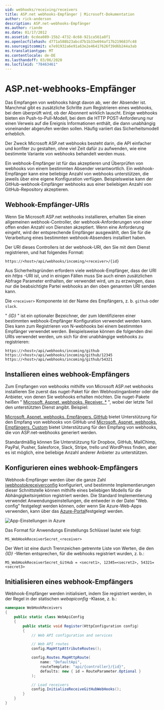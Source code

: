 ```yaml
---
uid: webhooks/receiving/receivers
title: ASP.net webhooks-Empfänger | Microsoft-Dokumentation
author: rick-anderson
description: ASP.net-webhooks-Empfänger
ms.author: riande
ms.date: 01/17/2012
ms.assetid: 6cdea089-15b2-4732-8c68-921ca561a8f1
ms.openlocfilehash: d771a588b23abcd7b1b33e694af17b219683fc48
ms.sourcegitcommit: e7e91932a6e91a63e2e46417626f39d6b244a3ab
ms.translationtype: MT
ms.contentlocale: de-DE
ms.lasthandoff: 03/06/2020
ms.locfileid: "78463461"
---
```

# <a name="aspnet-webhooks-receivers"></a>ASP.net-webhooks-Empfänger

Das Empfangen von webhooks hängt davon ab, wer der Absender ist. Manchmal gibt es zusätzliche Schritte zum Registrieren eines webhooks, bei dem überprüft wird, ob der Abonnent wirklich lauscht. Einige webhooks bieten ein Push-to-Pull-Modell, bei dem die HTTP POST-Anforderung nur einen Verweis auf die Ereignis Informationen enthält, die dann unabhängig voneinander abgerufen werden sollen. Häufig variiert das Sicherheitsmodell erheblich.

Der Zweck Microsoft ASP.net webhooks besteht darin, die API einfacher und konfiter zu gestalten, ohne viel Zeit dafür zu aufwenden, wie eine bestimmte Variante von webhooks behandelt werden muss.

Ein webhook-Empfänger ist für das akzeptieren und Überprüfen von webhooks von einem bestimmten Absender verantwortlich. Ein webhook-Empfänger kann eine beliebige Anzahl von webhooks unterstützen, die jeweils über eine eigene Konfiguration verfügen. Beispielsweise kann der GitHub-webhook-Empfänger webhooks aus einer beliebigen Anzahl von GitHub-Repository akzeptieren.

## <a name="webhook-receiver-uris"></a>Webhook-Empfänger-URIs

Wenn Sie Microsoft ASP.net webhooks installieren, erhalten Sie einen allgemeinen webhook-Controller, der webhook-Anforderungen von einer offen enden Anzahl von Diensten akzeptiert. Wenn eine Anforderung eingeht, wird der entsprechende Empfänger ausgewählt, den Sie für die Verarbeitung eines bestimmten webhook-Absenders installiert haben.

Der URI dieses Controllers ist der webhook-URI, den Sie mit dem Dienst registrieren, und hat folgendes Format:

```
https://<host>/api/webhooks/incoming/<receiver>/{id}
```

Aus Sicherheitsgründen erfordern viele webhook-Empfänger, dass der URI ein *https* -URI ist, und in einigen Fällen muss Sie auch einen zusätzlichen Abfrage Parameter enthalten, der verwendet wird, um zu erzwingen, dass nur die beabsichtigte Partei webhooks an den oben genannten URI senden kann.

Die `<receiver>` Komponente ist der Name des Empfängers, z. b. `github` oder `slack`.

" *{ID}* " ist ein optionaler Bezeichner, der zum Identifizieren einer bestimmten webhook-Empfänger Konfiguration verwendet werden kann. Dies kann zum Registrieren von N-webhooks bei einem bestimmten Empfänger verwendet werden. Beispielsweise können die folgenden drei URIs verwendet werden, um sich für drei unabhängige webhooks zu registrieren:

```
https://<host>/api/webhooks/incoming/github
https://<host>/api/webhooks/incoming/github/12345
https://<host>/api/webhooks/incoming/github/54321
```

## <a name="installing-a-webhook-receiver"></a>Installieren eines webhook-Empfängers

Zum Empfangen von webhooks mithilfe von Microsoft ASP.net webhooks installieren Sie zuerst das nuget-Paket für den Webhostinganbieter oder die Anbieter, von denen Sie webhooks erhalten möchten. Die nuget-Pakete heißen " [Microsoft. Aspnet. webhooks. Receiver. *](https://www.nuget.org/packages?q=Microsoft.AspNet.WebHooks.Receivers) ", wobei der letzte Teil den unterstützten Dienst angibt. Beispiel:

[Microsoft. Aspnet. webhooks. Empfängers. GitHub](https://www.nuget.org/packages?q=Microsoft.AspNet.WebHooks.Receivers.GitHub) bietet Unterstützung für den Empfang von webhooks von GitHub und [Microsoft. Aspnet. webhooks. Empfängers. Custom](https://www.nuget.org/packages?q=Microsoft.AspNet.WebHooks.Receivers.Custom) bietet Unterstützung für den Empfang von webhooks, die von ASP.net-webhooks generiert werden.

Standardmäßig können Sie Unterstützung für Dropbox, GitHub, MailChimp, PayPal, Pusher, Salesforce, Slack, Stripe, trello und WordPress finden, aber es ist möglich, eine beliebige Anzahl anderer Anbieter zu unterstützen.

## <a name="configuring-a-webhook-receiver"></a>Konfigurieren eines webhook-Empfängers

Webhook-Empfänger werden über die ganze Zahl [iwebhostokreceiverconfig](https://github.com/aspnet/WebHooks/blob/master/src/Microsoft.AspNet.WebHooks.Receivers/WebHooks/IWebHookReceiverConfig.cs) konfiguriert, und bestimmte Implementierungen dieser Schnittstelle können mithilfe eines beliebigen Modells für die Abhängigkeitsinjektion registriert werden. Die Standard Implementierung verwendet Anwendungseinstellungen, die entweder in der Datei "Web. config" festgelegt werden können, oder wenn Sie Azure-Web-Apps verwenden, kann über das [Azure-Portal](https://portal.azure.com/)festgelegt werden.

![App-Einstellungen in Azure](_static/AzureAppSettings.png)

Das Format für Anwendungs Einstellungs Schlüssel lautet wie folgt:

```
MS_WebHookReceiverSecret_<receiver>
```

Der Wert ist eine durch Trennzeichen getrennte Liste von Werten, die den *{ID}* -Werten entsprechen, für die webhooks registriert wurden, z. b.:

```
MS_WebHookReceiverSecret_GitHub = <secret1>, 12345=<secret2>, 54321=<secret3>
```

## <a name="initializing-a-webhook-receiver"></a>Initialisieren eines webhook-Empfängers

Webhook-Empfänger werden initialisiert, indem Sie registriert werden, in der Regel in der statischen *webapiconfig* -Klasse, z. b.:

```csharp
namespace WebHookReceivers
{
    public static class WebApiConfig
    {
        public static void Register(HttpConfiguration config)
        {
            // Web API configuration and services

            // Web API routes
            config.MapHttpAttributeRoutes();

            config.Routes.MapHttpRoute(
                name: "DefaultApi",
                routeTemplate: "api/{controller}/{id}",
                defaults: new { id = RouteParameter.Optional }
            );

            // Load receivers
            config.InitializeReceiveGitHubWebHooks();
        }
    }
}
```
